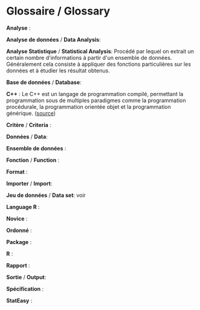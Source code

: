 # Glossaire / Glossary

**Analyse** :

**Analyse de données** / **Data Analysis**:

**Analyse Statistique** / **Statistical Analysis**:
Procédé par lequel on extrait un certain nombre d'informations à partir d'un ensemble de données.
Généralement cela consiste à appliquer des fonctions particulières sur les données et à étudier
les résultat obtenus.

**Base de données** / **Database**:


**C++** :
Le C++ est un langage de programmation compilé, permettant la programmation sous de multiples paradigmes 
comme la programmation procédurale, la programmation orientée objet et la programmation générique.
([source](https://fr.wikipedia.org/wiki/C%2B%2B))

**Critère** / **Criteria** :


**Données** / **Data**:


**Ensemble de données** :



**Fonction** / **Function** :


**Format** :


**Importer** / **Import**:


**Jeu de données** / **Data set**:
voir 

**Language R** :


**Novice** :


**Ordonné** :


**Package** :


**R** :


**Rapport** :


**Sortie** / **Output**:


**Spécification** :


**StatEasy** :


